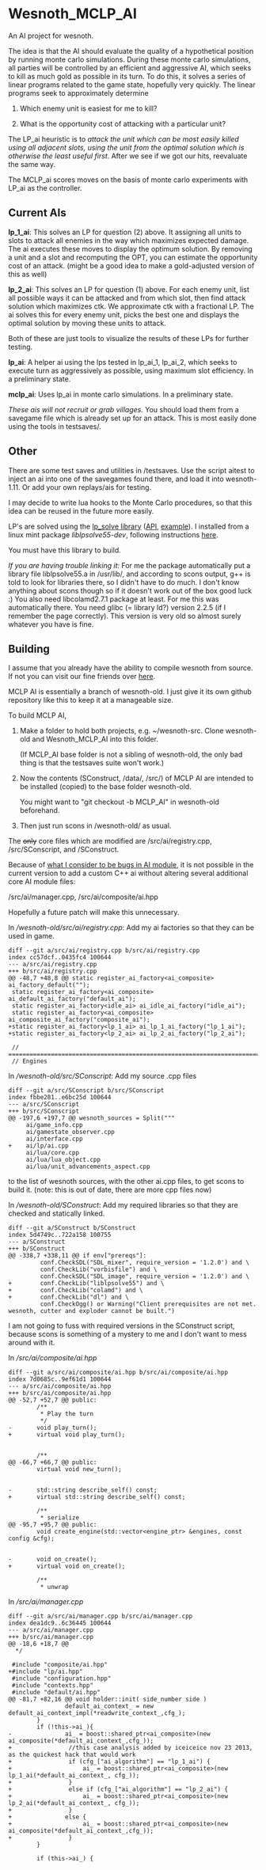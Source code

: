 Wesnoth_MCLP_AI
===============

An AI project for wesnoth. 

The idea is that the AI should evaluate the quality of a hypothetical position by running monte carlo simulations. 
During these monte carlo simulations, all parties will be controlled by an efficient and aggressive AI, which seeks
to kill as much gold as possible in its turn. To do this, it solves a series of linear programs related to the game
state, hopefully very quickly. The linear programs seek to approximately determine

1. Which enemy unit is easiest for me to kill?

2. What is the opportunity cost of attacking with a particular unit?

The LP_ai heuristic is to *attack the unit which can be most easily killed using all adjacent slots, using the 
unit from the optimal solution which is otherwise the least useful first*. After we see if we got our hits, 
reevaluate the same way.

The MCLP_ai scores moves on the basis of monte carlo experiments with LP_ai as the controller.

Current AIs
-----------

**lp_1_ai**: This solves an LP for question (2) above. It assigning all units to slots to attack all enemies
in the way which maximizes expected damage. The ai executes these moves to display the optimum solution.
By removing a unit and a slot and recomputing the OPT, you can estimate the opportunity cost of an attack.
(might be a good idea to make a gold-adjusted version of this as well)

**lp_2_ai**: This solves an LP for question (1) above. For each enemy unit, list all possible ways it can be 
attacked and from which slot, then find attack solution which maximizes ctk. We approximate ctk with a fractional LP. 
The ai solves this for every enemy unit, picks the best one and displays the optimal solution by moving 
these units to attack.

Both of these are just tools to visualize the results of these LPs for further testing. 

**lp_ai**: A helper ai using the lps tested in lp_ai_1, lp_ai_2, which seeks to execute turn as aggressively 
as possible, using maximum slot efficiency. In a preliminary state.

**mclp_ai**: Uses lp_ai in monte carlo simulations. In a preliminary state.


*These ais will not recruit or grab villages.* 
You should load them from a savegame file which is already set up for an attack. This is most easily done using the tools in testsaves/.


Other
-----

There are some test saves and utilities in /testsaves. Use the script aitest to inject an ai into one of the savegames
found there, and load it into wesnoth-1.11. Or add your own replays/ais for testing.

I may decide to write lua hooks to the Monte Carlo procedures, so that this idea can be reused in the future more easily.

LP's are solved using the <a href="http://lpsolve.sourceforge.net/5.0/">lp_solve library</a> 
(<a href="http://lpsolve.sourceforge.net/5.0/lp_solveAPIreference.htm">API</a>, 
<a href="http://lpsolve.sourceforge.net/5.5/formulate.htm#C/C++">example</a>). 
I installed from a linux mint package *liblpsolve55-dev*, 
following instructions <a href="http://web.mit.edu/lpsolve/doc/Build.htm#Implicit linking with the lpsolve static library ">here</a>.

You must have this library to build.

*If you are having trouble linking it:* For me the package automatically put a library file liblpsolve55.a in /usr/lib/, and according to scons output, g++ is told to look for libraries there, 
so I didn't have to do much. I don't know anything about scons though so if it doesn't work out of the box good luck :)
You also need libcolamd2.7.1 package at least. For me this was automatically there. You need glibc (= library ld?) 
version 2.2.5 (if I remember the page correctly). This version is very old so almost surely whatever you have is fine.

Building
--------

I assume that you already have the ability to compile wesnoth from source. If not you can visit our fine friends over 
<a href="https://github.com/wesnoth/wesnoth-old">here</a>.

MCLP AI is essentially a branch of wesnoth-old. I just give it its own github repository like this to keep it at a 
manageable size.

To build MCLP AI, 

1. Make a folder to hold both projects, e.g. ~/wesnoth-src. Clone wesnoth-old and Wesnoth\_MCLP\_AI into this folder.

   (If MCLP_AI base folder is not a sibling of wesnoth-old, the only bad thing is that the testsaves suite won't work.)

2. Now the contents (SConstruct, /data/, /src/) of MCLP AI are intended to be installed (copied) to the base folder wesnoth-old.

   You might want to "git checkout -b MCLP_AI" in wesnoth-old beforehand.

3. Then just run scons in /wesnoth-old/ as usual.



The ~~only~~ core files which are modified are /src/ai/registry.cpp, /src/SConscript, and /SConstruct.

Because of <a href="http://forums.wesnoth.org/viewtopic.php?f=10&t=39660&p=563094#p563094">what I consider to be bugs in AI module</a>, 
it is not possible in the current version to add a custom C++ ai without altering several additional core AI module files:

/src/ai/manager.cpp, /src/ai/composite/ai.hpp

Hopefully a future patch will make this unnecessary.

In _/wesnoth-old/src/ai/registry.cpp_: Add my ai factories so that they can be used in game.

    diff --git a/src/ai/registry.cpp b/src/ai/registry.cpp
    index cc57dcf..0435fc4 100644
    --- a/src/ai/registry.cpp
    +++ b/src/ai/registry.cpp
    @@ -48,7 +48,8 @@ static register_ai_factory<ai_composite> ai_factory_default("");
     static register_ai_factory<ai_composite> ai_default_ai_factory("default_ai");
     static register_ai_factory<idle_ai> ai_idle_ai_factory("idle_ai");
     static register_ai_factory<ai_composite> ai_composite_ai_factory("composite_ai");
    +static register_ai_factory<lp_1_ai> ai_lp_1_ai_factory("lp_1_ai");
    +static register_ai_factory<lp_2_ai> ai_lp_2_ai_factory("lp_2_ai");
     
     // =======================================================================
     // Engines

In _/wesnoth-old/src/SConscript_: Add my source .cpp files

    diff --git a/src/SConscript b/src/SConscript
    index fbbe281..e6bc25d 100644
    --- a/src/SConscript
    +++ b/src/SConscript
    @@ -197,6 +197,7 @@ wesnoth_sources = Split("""
         ai/game_info.cpp
         ai/gamestate_observer.cpp
         ai/interface.cpp
    +    ai/lp/ai.cpp
         ai/lua/core.cpp
         ai/lua/lua_object.cpp
         ai/lua/unit_advancements_aspect.cpp
         
         
to the list of wesnoth sources, with the other ai.cpp files, to get scons to build it. (note: this is out of date, there are more cpp files now)

In _/wesnoth-old/SConstruct_: Add my required libraries so that they are checked and statically linked.

    diff --git a/SConstruct b/SConstruct
    index 5d4749c..722a158 100755
    --- a/SConstruct
    +++ b/SConstruct
    @@ -338,7 +338,11 @@ if env["prereqs"]:
             conf.CheckSDL("SDL_mixer", require_version = '1.2.0') and \
             conf.CheckLib("vorbisfile") and \
             conf.CheckSDL("SDL_image", require_version = '1.2.0') and \
    +        conf.CheckLib("liblpsolve55") and \
    +        conf.CheckLib("colamd") and \
    +        conf.CheckLib("dl") and \
             conf.CheckOgg() or Warning("Client prerequisites are not met. wesnoth, cutter and exploder cannot be built.")


I am not going to fuss with required versions in the SConstruct script,
because scons is something of a mystery to me and I don't want to mess around with it.

In _/src/ai/composite/ai.hpp_

    diff --git a/src/ai/composite/ai.hpp b/src/ai/composite/ai.hpp
    index 7d0685c..9ef61d1 100644
    --- a/src/ai/composite/ai.hpp
    +++ b/src/ai/composite/ai.hpp
    @@ -52,7 +52,7 @@ public:
            /**
             * Play the turn
             */
    -       void play_turn();
    +       virtual void play_turn();
     
     
            /**
    @@ -66,7 +66,7 @@ public:
            virtual void new_turn();
     
     
    -       std::string describe_self() const;
    +       virtual std::string describe_self() const;
     
            /**
             * serialize
    @@ -95,7 +95,7 @@ public:
            void create_engine(std::vector<engine_ptr> &engines, const config &cfg);
     
     
    -       void on_create();
    +       virtual void on_create();
     
            /**
             * unwrap

In _/src/ai/manager.cpp_

    diff --git a/src/ai/manager.cpp b/src/ai/manager.cpp
    index dea1dc9..6c36445 100644
    --- a/src/ai/manager.cpp
    +++ b/src/ai/manager.cpp
    @@ -18,6 +18,7 @@
      */
     
     #include "composite/ai.hpp"
    +#include "lp/ai.hpp"
     #include "configuration.hpp"
     #include "contexts.hpp"
     #include "default/ai.hpp"
    @@ -81,7 +82,16 @@ void holder::init( side_number side )
                    default_ai_context_ = new default_ai_context_impl(*readwrite_context_,cfg_);
            }
            if (!this->ai_){
    -               ai_ = boost::shared_ptr<ai_composite>(new ai_composite(*default_ai_context_,cfg_));
    +                //this case analysis added by iceiceice nov 23 2013, as the quickest hack that would work
    +                if (cfg_["ai_algorithm"] == "lp_1_ai") {
    +                    ai_ = boost::shared_ptr<ai_composite>(new lp_1_ai(*default_ai_context_, cfg_));
    +                }
    +                else if (cfg_["ai_algorithm"] == "lp_2_ai") {
    +                    ai_ = boost::shared_ptr<ai_composite>(new lp_2_ai(*default_ai_context_, cfg_));
    +                }
    +               else {
    +                    ai_ = boost::shared_ptr<ai_composite>(new ai_composite(*default_ai_context_,cfg_));
    +                }
            }
     
            if (this->ai_) {
   
